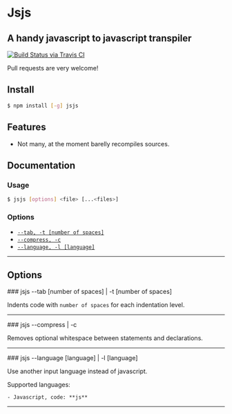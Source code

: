 # Jsjs
## A handy javascript to javascript transpiler

[![Build Status via Travis CI](https://travis-ci.org/aynik/jsjs.svg?branch=master)](https://travis-ci.org/aynik/jsjs)

Pull requests are very welcome!

## Install 

```bash
$ npm install [-g] jsjs
```

## Features

- Not many, at the moment barelly recompiles sources.

## Documentation

### Usage

```bash
$ jsjs [options] <file> [...<files>]
```

### Options

* [`--tab, -t [number of spaces]`](#tab)
* [`--compress, -c`](#compress)
* [`--language, -l [language]`](#language)

---

## Options

<a name="tab" />
### jsjs --tab [number of spaces] | -t [number of spaces]

Indents code with `number of spaces` for each indentation level.

---

<a name="compress" />
### jsjs --compress | -c

Removes optional whitespace between statements and declarations.

---

<a name="language" />
### jsjs --language [language] | -l [language]

Use another input language instead of javascript.

Supported languages:
        
    - Javascript, code: **js**

---


